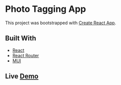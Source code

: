 # Photo Tagging App

This project was bootstrapped with [Create React App](https://github.com/facebook/create-react-app).

## Built With
- [React](https://reactjs.org/)
- [React Router](https://reactrouter.com/)
- [MUI](https://mui.com/)
## Live [Demo]()



